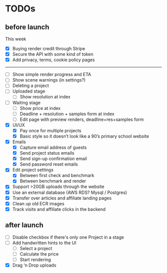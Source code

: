 # TODOs

## before launch

This week
- [x] Buying render credit through Stripe
- [x] Secure the API with some kind of token
- [x] Add privacy, terms, cookie policy pages

---

- [ ]  Show simple render progress and ETA
- [ ]  Show scene warnings (in settings?)
- [ ]  Deleting a project
- [ ]  Uploaded stage
    - [ ]  Show resolution at index
- [ ]  Waiting stage
    - [ ]  Show price at index
    - [ ]  Deadline + resolution + samples form at index
    - [ ]  Edit page with preview renders, deadline+res+samples form
- [x]  UI/UX
    - [x]  Pay once for multiple projects
    - [x]  Basic style so it doesn’t look like a 90’s primary school website
- [x]  Emails
    - [x]  Capture email address of guests
    - [x]  Send project status emails
    - [x]  Send sign-up confirmation email
    - [x]  Send password reset emails
- [x]  Edit project settings
    - [x]  Between first check and benchmark
    - [x]  Between benchmark and render
- [x]  Support >20GB uploads through the website
- [x]  Use an external database (AWS RDS? Mysql / Postgres)
- [x]  Transfer over articles and affiliate landing pages
- [x]  Clean up old ECR images
- [x]  Track visits and affiliate clicks in the backend

## after launch

- [ ]  Disable checkbox if there's only one Project in a stage
- [ ]  Add handwritten hints to the UI
    - [ ]  Select a project
    - [ ]  Calculate the price
    - [ ]  Start rendering
- [x]  Drag ‘n Drop uploads
